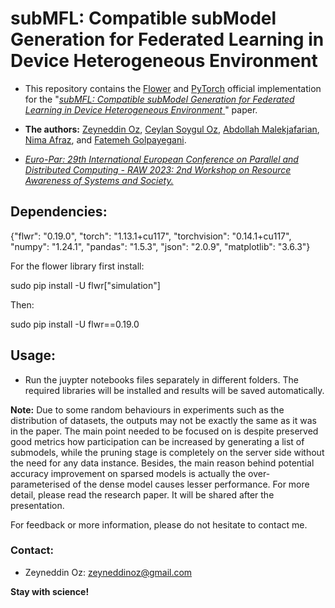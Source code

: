# subMFL: Compatible subModel Generation for Federated Learning in Device Heterogeneous Environment

* This repository contains the [Flower](https://flower.dev/) and [PyTorch](https://pytorch.org/) official implementation for the "[_subMFL: Compatible subModel Generation for Federated Learning in Device Heterogeneous Environment_
](https://link.springer.com/chapter/10.1007/978-3-031-48803-0_5)" paper. 

* __The authors:__ [Zeyneddin Oz](https://www.linkedin.com/in/zeyneddin-oz/), [Ceylan Soygul Oz](https://www.linkedin.com/in/ceylansoygul/), [Abdollah Malekjafarian](https://www.linkedin.com/in/abdollah-malekjafarian-39854210/), [Nima Afraz](https://www.linkedin.com/in/nimaafraz/), and [Fatemeh Golpayegani](https://www.linkedin.com/in/fatemeh-golpayegani-07373937/).

* [_Euro-Par: 29th International European Conference on Parallel and Distributed Computing - RAW 2023: 2nd Workshop on Resource Awareness of Systems and Society._](https://link.springer.com/chapter/10.1007/978-3-031-48803-0_5)

## Dependencies:

{"flwr": "0.19.0", 
"torch": "1.13.1+cu117", 
"torchvision": "0.14.1+cu117", 
"numpy": "1.24.1", 
"pandas": "1.5.3", 
"json": "2.0.9", 
"matplotlib": "3.6.3"}

For the flower library first install:

sudo pip install -U flwr["simulation"]

Then:

sudo pip install -U flwr==0.19.0


## Usage:

* Run the juypter notebooks files separately in different folders. The required libraries will be installed and results will be saved automatically. 

__Note:__ Due to some random behaviours in experiments such as the distribution of datasets, the outputs may not be exactly the same as it was in the paper. The main point needed to be focused on is despite preserved good metrics how participation can be increased by generating a list of submodels, while the pruning stage is completely on the server side without the need for any data instance. Besides, the main reason behind potential accuracy improvement on sparsed models is actually the over-parameterised of the dense model causes lesser performance. For more detail, please read the research paper. It will be shared after the presentation.

For feedback or more information, please do not hesitate to contact me.

### Contact:
* Zeyneddin Oz: zeyneddinoz@gmail.com


__Stay with science!__
